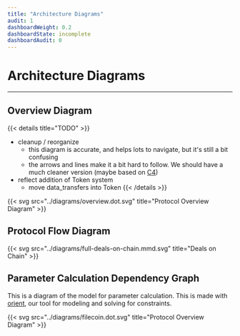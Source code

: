 ```yaml
---
title: "Architecture Diagrams"
audit: 1
dashboardWeight: 0.2
dashboardState: incomplete
dashboardAudit: 0
---
```


# Architecture Diagrams
---

## Overview Diagram
{{< details title="TODO" >}}
- cleanup / reorganize
  - this diagram is accurate, and helps lots to navigate, but it's still a bit confusing
  - the arrows and lines make it a bit hard to follow. We should have a much cleaner version (maybe based on [C4](https://c4model.com))
- reflect addition of Token system
  - move data_transfers into Token
{{< /details >}}


{{< svg src="../diagrams/overview.dot.svg" title="Protocol Overview Diagram" >}}

## Protocol Flow Diagram

{{< svg src="../diagrams/full-deals-on-chain.mmd.svg" title="Deals on Chain" >}}

## Parameter Calculation Dependency Graph

This is a diagram of the model for parameter calculation. This is made with [orient](https://github.com/filecoin-project/orient), our tool for modeling and solving for constraints.

{{< svg src="../diagrams/filecoin.dot.svg" title="Protocol Overview Diagram" >}}
